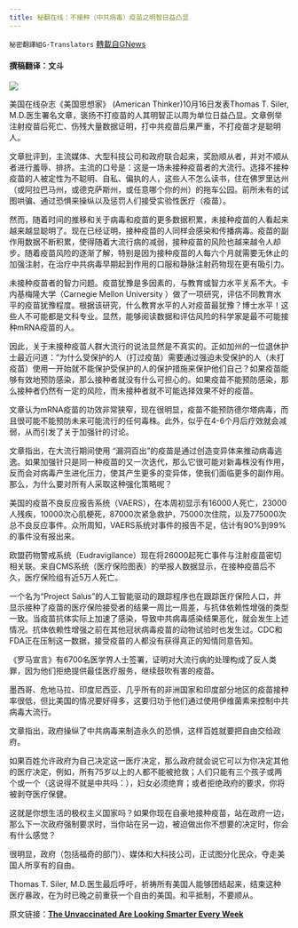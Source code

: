 ```yaml
---
title: 秘翻在线：不接种（中共病毒）疫苗之明智日益凸显
---
```

`秘密翻譯組G-Translators` [轉載自GNews](https://gnews.org/zh-hans/1601897/)

#### 撰稿翻译：文斗

![](https://assets.gnews.org/wp-content/uploads/2021/10/0_Welsh-Secondary-Schools-Reopen-For-In-Person-Learning.jpg)

美国在线杂志《美国思想家》 (American Thinker)10月16日发表Thomas T. Siler, M.D.医生署名文章，褒扬不打疫苗的人其明智正以周为单位日益凸显。文章例举注射疫苗后死亡、伤残大量数据证明，打中共疫苗后果严重，不打疫苗才是聪明人。

文章批评到，主流媒体、大型科技公司和政府联合起来，奖励顺从者，并对不顺从者进行羞辱、排挤。主流的口号是：这是一场未接种疫苗者的大流行。选择不接种疫苗的人被定性为不聪明、自私、偏执的人，这些人不怎么读书，住在佛罗里达州（或阿拉巴马州，或德克萨斯州，或任意哪个你的州）的拖车公园。前所未有的试图哄骗、通过恐惧来操纵以及惩罚人们接受实验性医疗（疫苗）。

然而，随着时间的推移和关于病毒和疫苗的更多数据积累，未接种疫苗的人看起来越来越显聪明了。现在已经证明，接种疫苗的人同样会感染和传播病毒。疫苗的副作用数据不断积累，使得随着大流行病的减弱，接种疫苗的风险也越来越令人却步。随着疫苗风险的逐渐了解，特别是因为接种疫苗的人每六个月就需要无休止的加强注射，在治疗中共病毒早期起到作用的口服和静脉注射药物现在更有吸引力。

未接种疫苗者的智力问题。疫苗犹豫是多因素的，与教育或智力水平关系不大。卡内基梅隆大学（Carnegie Mellon University ）做了一项研究，评估不同教育水平的疫苗犹豫程度。根据该研究，什么教育水平的人对疫苗最犹豫？博士水平！这些人不可能都是文科专业。显然，能够阅读数据和评估风险的科学家是最不可能接种mRNA疫苗的人。

因此，关于未接种疫苗人群大流行的说法显然是不真实的。正如加州的一位退休护士最近问道：”为什么受保护的人（打过疫苗）需要通过强迫未受保护的人（未打疫苗）使用一开始就不能保护受保护的人的保护措施来保护他们自己？如果疫苗能够有效地预防感染，那么接种者就没有什么可担心的。如果疫苗不能预防感染，那么接种者仍然有一定的风险，而未接种者就不可能选择效果不好的疫苗。

文章认为mRNA疫苗的功效非常狭窄，现在很明显，疫苗不能预防德尔塔病毒，而且很可能不能预防未来可能流行的任何毒株。此外，似乎在4-6个月后疗效就会减弱，从而引发了关于加强针的讨论。

文章指出，在大流行期间使用 “漏洞百出”的疫苗是通过创造变异体来推动病毒逃逸。如果加强针只是同一种疫苗的又一次迭代，那么它很可能对新毒株没有作用，反而会对病毒产生进化压力，使其产生更多的变异体，使我们面临更多的副作用。那么，为什么要对所有人采取这种强化策略呢？

美国的疫苗不良反应报告系统（VAERS），在本周初显示有16000人死亡，23000人残疾，10000次心肌梗死，87000次紧急救护，75000次住院，以及775000次总不良反应事件。众所周知，VAERS系统对事件的报告不足，估计有90%到99%的事件没有报出来。

欧盟药物警戒系统（Eudravigilance）现在将26000起死亡事件与注射疫苗密切相关联。来自CMS系统（医疗保险图表）的举报人数据显示，在接种疫苗后不久，医疗保险组有近5万人死亡。

一个名为“Project Salus”的人工智能驱动的跟踪程序也在跟踪医疗保险人口，并显示接种了疫苗的医疗保险接受者的结果一周比一周差，与抗体依赖性增强的类型一致。当疫苗抗体实际上加速了感染，导致中共病毒感染结果恶化，就会发生上述情况。抗体依赖性增强之前在其他冠状病毒疫苗的动物试验时也发生过。CDC和FDA正在压制这一数据，接受疫苗的人都没有获得真正的知情同意告知。

《罗马宣言》有6700名医学界人士签署，证明对大流行病的处理构成了反人类罪，因为他们拒绝提供最佳医疗服务，继续鼓吹有害的疫苗。

墨西哥、危地马拉、印度尼西亚、几乎所有的非洲国家和印度部分地区的疫苗接种率很低，但比美国的情况要好得多，这要归功于他们通过使用伊维菌素来控制中共病毒大流行。

文章指出，政府操纵了中共病毒来制造永久的恐惧，这样百姓就要把自由交给政府。

如果百姓允许政府为自己决定这一医疗决定，那么政府就会说它可以为你决定其他的医疗决定，例如，所有75岁以上的人都不能被抢救；人们只能有三个孩子或两个或一个（这说得不就是中共吗：），妇女必须绝育；或者拒绝政府的要求，你将被剥夺医疗保健。

这就是你想生活的极权主义国家吗？如果你现在自豪地接种疫苗，站在政府一边，那么下一次政府强制要求时，当你站在另一边，被迫做出你不想要的决定时，你会有什么感觉？

很明显，政府（包括福奇的部门）、媒体和大科技公司，正试图分化民众，夺走美国人所享有的自由。

Thomas T. Siler, M.D.医生最后呼吁，祈祷所有美国人能够团结起来，结束这种医疗暴政，在为时已晚之前重获一个自由的美国。和平抵制，不要顺从。

原文链接：[**The Unvaccinated Are Looking Smarter Every Week**](https://www.americanthinker.com/articles/2021/10/the_unvaccinated_are_looking_smarter_every_week.html)
